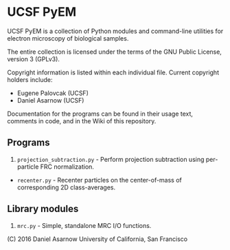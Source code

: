 # UCSF PyEM
UCSF PyEM is a collection of Python modules and command-line utilities for electron microscopy of biological samples.

The entire collection is licensed under the terms of the GNU Public License, version 3 (GPLv3).

Copyright information is listed within each individual file. Current copyright holders include:
 * Eugene Palovcak (UCSF)
 * Daniel Asarnow (UCSF)

Documentation for the programs can be found in their usage text, comments in code, and in the Wiki of this repository.

## Programs
 1. `projection_subtraction.py` - Perform projection subtraction using per-particle FRC normalization.
 +  `recenter.py` - Recenter particles on the center-of-mass of corresponding 2D class-averages.

## Library modules
 1. `mrc.py` - Simple, standalone MRC I/O functions.


(C) 2016 Daniel Asarnow
University of California, San Francisco